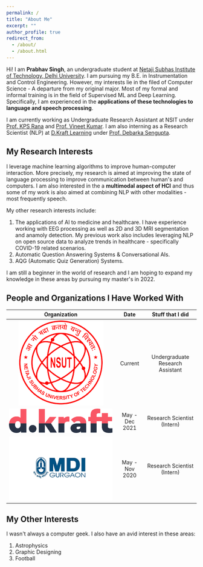 ```yaml
---
permalink: /
title: "About Me"
excerpt: ""
author_profile: true
redirect_from: 
  - /about/
  - /about.html
---
```


Hi! I am **Prabhav Singh**, an undergraduate student at [Netaji Subhas Institute of Technology, Delhi University](http://www.nsut.ac.in/). I am pursuing my B.E. in Instrumentation and Control Engineering. However, my interests lie in the filed of Computer Science - A departure from my original major. Most of my formal and informal training is in the field of Supervised ML and Deep Learning. Specifically, I am experienced in the **applications of these technologies to language and speech processing**.

I am currently working as Undergraduate Research Assistant at NSIT under [Prof. KPS Rana](https://sites.google.com/site/kpsrana1/home) and [Prof. Vineet Kumar](https://sites.google.com/site/drvineetkumar27/). I am also interning as a Research Scientist (NLP) at [D.Kraft Learning](https://dkraftlearning.com/) under [Prof. Debarka Sengupta](https://www.debarka.com/team/debarka).



My Research Interests
------
I leverage machine learning algorithms to improve human-computer interaction. More precisely, my research is aimed at improving the state of language processing to improve communication between human's and computers. I am also interested in the a **multimodal aspect of HCI** and thus some of my work is also aimed at combining NLP with other modalities - most frequently speech.

My other research interests include:
1. The applications of AI to medicine and healthcare. I have experience working with EEG processing as well as 2D and 3D MRI segmentation and anamoly detection. My previous work also includes leveraging NLP on open source data to analyze trends in healthcare - specifically COVID-19 related scenarios.
2. Automatic Question Answering Systems & Conversational AIs.
3. AQG (Automatic Quiz Generation) Systems.

I am still a beginner in the world of research and I am hoping to expand my knowledge in these areas by pursuing my master's in 2022.



People and Organizations I Have Worked With
------
| Organization   | Date  | Stuff that I did  |
:-------------------------:|:-------------------------:|:---------------------:
![image](images/nsutug.png) | Current        | Undergraduate Research Assistant   |
![image](images/dkraft.png) | May - Dec 2021 | Research Scientist (Intern)        |
![image](images/mdibit.jpg) | May - Nov 2020 | Research Scientist (Intern)        |



My Other Interests
------
I wasn't always a computer geek. I also have an avid interest in these areas:
1. Astrophysics
2. Graphic Designing
3. Football